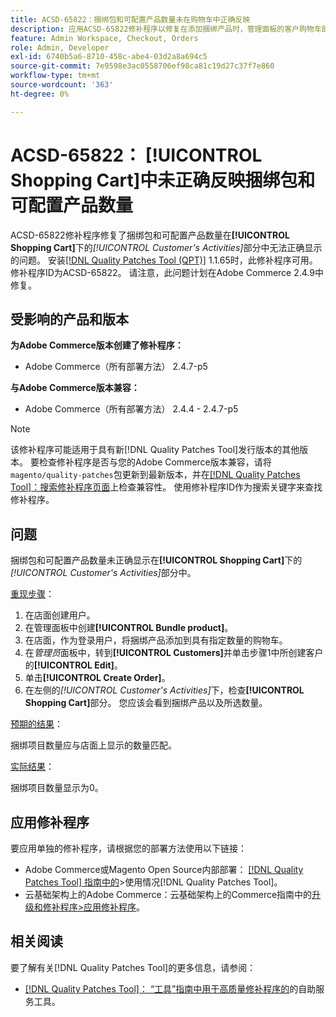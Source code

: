 ```yaml
---
title: ACSD-65822：捆绑包和可配置产品数量未在购物车中正确反映
description: 应用ACSD-65822修补程序以修复在添加捆绑产品时，管理面板的客户购物车部分中的数量显示为0的Adobe Commerce问题。
feature: Admin Workspace, Checkout, Orders
role: Admin, Developer
exl-id: 6740b5a6-8710-458c-abe4-03d2a8a694c5
source-git-commit: 7e9598e3ac0558706ef98ca81c19d27c37f7e860
workflow-type: tm+mt
source-wordcount: '363'
ht-degree: 0%

---
```


# ACSD-65822： [!UICONTROL Shopping Cart]中未正确反映捆绑包和可配置产品数量

ACSD-65822修补程序修复了捆绑包和可配置产品数量在&#x200B;**[!UICONTROL Shopping Cart]**&#x200B;下的&#x200B;*[!UICONTROL Customer's Activities]*&#x200B;部分中无法正确显示的问题。 安装[[!DNL Quality Patches Tool (QPT)]](/help/tools/quality-patches-tool/quality-patches-tool-to-self-serve-quality-patches.md) 1.1.65时，此修补程序可用。 修补程序ID为ACSD-65822。 请注意，此问题计划在Adobe Commerce 2.4.9中修复。

## 受影响的产品和版本

**为Adobe Commerce版本创建了修补程序：**

* Adobe Commerce（所有部署方法） 2.4.7-p5

**与Adobe Commerce版本兼容：**

* Adobe Commerce（所有部署方法） 2.4.4 - 2.4.7-p5

>[!NOTE]
>
>该修补程序可能适用于具有新[!DNL Quality Patches Tool]发行版本的其他版本。 要检查修补程序是否与您的Adobe Commerce版本兼容，请将`magento/quality-patches`包更新到最新版本，并在[[!DNL Quality Patches Tool]：搜索修补程序页面](https://experienceleague.adobe.com/tools/commerce-quality-patches/index.html?lang=zh-Hans)上检查兼容性。 使用修补程序ID作为搜索关键字来查找修补程序。

## 问题

捆绑包和可配置产品数量未正确显示在&#x200B;**[!UICONTROL Shopping Cart]**&#x200B;下的&#x200B;*[!UICONTROL Customer's Activities]*&#x200B;部分中。

<u>重现步骤</u>：

1. 在店面创建用户。
2. 在管理面板中创建&#x200B;**[!UICONTROL Bundle product]**。
3. 在店面，作为登录用户，将捆绑产品添加到具有指定数量的购物车。
4. 在&#x200B;*管理员*&#x200B;面板中，转到&#x200B;**[!UICONTROL Customers]**&#x200B;并单击步骤1中所创建客户的&#x200B;**[!UICONTROL Edit]**。
5. 单击&#x200B;**[!UICONTROL Create Order]**。
6. 在左侧的&#x200B;*[!UICONTROL Customer's Activities]*&#x200B;下，检查&#x200B;**[!UICONTROL Shopping Cart]**&#x200B;部分。 您应该会看到捆绑产品以及所选数量。

<u>预期的结果</u>：

捆绑项目数量应与店面上显示的数量匹配。

<u>实际结果</u>：

捆绑项目数量显示为0。

## 应用修补程序

要应用单独的修补程序，请根据您的部署方法使用以下链接：

* Adobe Commerce或Magento Open Source内部部署： [[!DNL Quality Patches Tool] 指南中的](/help/tools/quality-patches-tool/usage.md)>使用情况[!DNL Quality Patches Tool]。
* 云基础架构上的Adobe Commerce：云基础架构上的Commerce指南中的[升级和修补程序>应用修补程序](https://experienceleague.adobe.com/docs/commerce-cloud-service/user-guide/develop/upgrade/apply-patches.html?lang=zh-Hans)。

## 相关阅读

要了解有关[!DNL Quality Patches Tool]的更多信息，请参阅：

* [[!DNL Quality Patches Tool]： “工具”指南中用于高质量修补程序的](/help/tools/quality-patches-tool/quality-patches-tool-to-self-serve-quality-patches.md)的自助服务工具。
